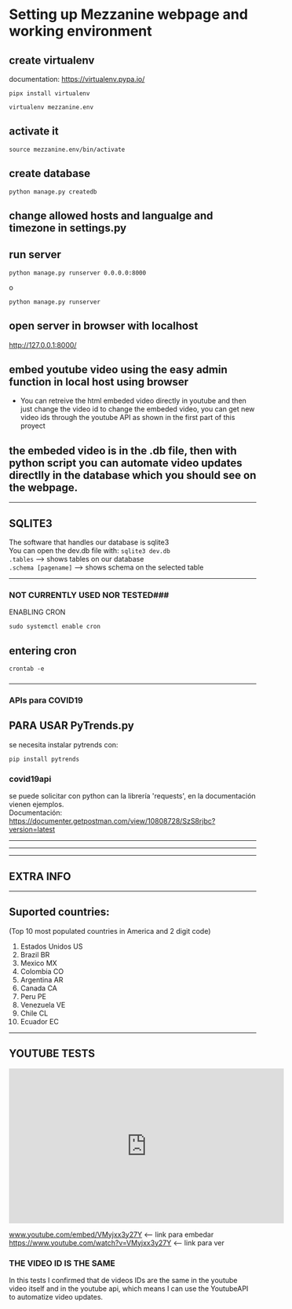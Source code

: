 # Setting up Mezzanine webpage and working environment
## create virtualenv
documentation: https://virtualenv.pypa.io/  
<pre><code>pipx install virtualenv</code></pre>   
<pre><code>virtualenv mezzanine.env</code></pre>   

## activate it
<pre><code>source mezzanine.env/bin/activate</code></pre>    

## create database
<pre><code>python manage.py createdb</code></pre>   
    

## change allowed hosts and langualge and timezone in settings.py

## run server
<pre><code>python manage.py runserver 0.0.0.0:8000</code></pre>   
o     
<pre><code>python manage.py runserver</code></pre>     

## open server in browser with localhost
http://127.0.0.1:8000/  

## embed youtube video using the easy admin function in local host using browser
 * You can retreive the html embeded video directly in youtube and then just change the video id to change the
   embeded video, you can get new video ids through the youtube API as shown in the first part of this proyect 
## the embeded video is in the .db file, then with python script you can automate video updates directlly in the database which you should see on the webpage.  
------------------------------------------------------------------------------------------------------------------
## SQLITE3 
The software that handles our database is sqlite3     
You can open the dev.db file with: <code>sqlite3 dev.db</code>    
<code>.tables</code> --> shows tables on our database      
<code>.schema [pagename]</code> --> shows schema on the selected table    

------------------------------------------------------------------------------------------------------------------
### NOT CURRENTLY USED NOR TESTED###
ENABLING CRON       
<pre><code>sudo systemctl enable cron</code></pre>     
## entering cron   
<pre><code>crontab -e</code></pre>
###                    ###
------------------------------------------------------------------------------------------------------------------
### APIs para COVID19 ###
## PARA USAR PyTrends.py
se necesita instalar pytrends con:
<pre><code>pip install pytrends</code></pre>

### covid19api
se puede solicitar con python can la librería 'requests', en la documentación vienen ejemplos.   
Documentación: https://documenter.getpostman.com/view/10808728/SzS8rjbc?version=latest    

------------------------------------------------------------------------------------------------------------------
------------------------------------------------------------------------------------------------------------------
------------------------------------------------------------------------------------------------------------------

## EXTRA INFO   
------------------------------------------------------------------------------------------------------------------
## Suported countries:
 (Top 10 most populated countries in America and 2 digit code)     
 1. Estados Unidos      US    
 2. Brazil              BR    
 3. Mexico              MX    
 4. Colombia            CO    
 5. Argentina           AR    
 6. Canada              CA     
 7. Peru                PE    
 8. Venezuela           VE    
 9. Chile               CL     
 10. Ecuador            EC    
 
------------------------------------------------------------------------------------------------------------------
## YOUTUBE TESTS
<iframe width="560" height="315" src="https://www.youtube.com/embed/VMyjxx3y27Y" frameborder="0" allow="accelerometer; autoplay; encrypted-media; gyroscope; picture-in-picture" allowfullscreen></iframe>   


www.youtube.com/embed/VMyjxx3y27Y <-- link para embedar   
https://www.youtube.com/watch?v=VMyjxx3y27Y <-- link para ver   

###         THE VIDEO ID IS THE SAME             ###

In this tests I confirmed that de videos IDs are the same in the youtube video itself  and in the youtube api,
which means I can use the YoutubeAPI to automatize video updates.  
